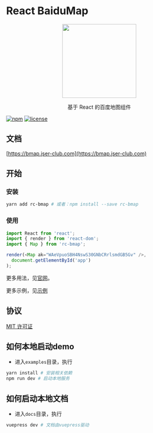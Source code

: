 # React BaiduMap

<p align="center">
  <img src="https://bmap.jser-club.com/home.png" width="200px">
</p>
<p align="center">基于 React 的百度地图组件</p>

[![npm](https://img.shields.io/npm/v/rc-bmap.svg)]()
[![license](https://img.shields.io/github/license/jserwang/rc-bmap.svg)]()

## 文档

[https://bmap.jser-club.com](https://bmap.jser-club.com)

## 开始

### 安装

```bash
yarn add rc-bmap # 或者：npm install --save rc-bmap
```

### 使用
``` js
import React from 'react';
import { render } from 'react-dom';
import { Map } from 'rc-bmap';

render(<Map ak="WAeVpuoSBH4NswS30GNbCRrlsmdGB5Gv" />, 
  document.getElementById('app')
);

```

更多用法，见[官网](https://bmap.jser-club.com)。

更多示例，见[示例](https://bmap.jser-club.com/examples/)

## 协议

[MIT 许可证](https://opensource.org/licenses/MIT)

## 如何本地启动demo

* 进入`examples`目录，执行 

```bash
yarn install # 安装相关依赖
npm run dev # 启动本地服务
```

## 如何启动本地文档
* 进入`docs`目录，执行

```bash
vuepress dev # 文档由vuepress驱动
```
